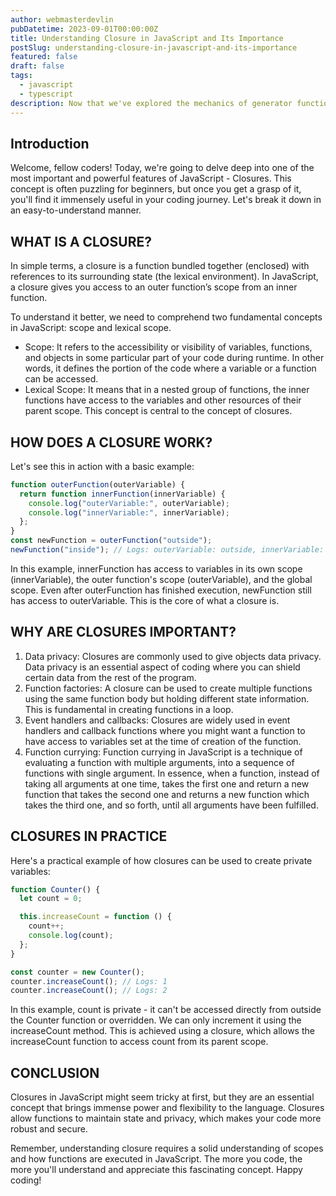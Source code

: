 ```yaml
---
author: webmasterdevlin
pubDatetime: 2023-09-01T00:00:00Z
title: Understanding Closure in JavaScript and Its Importance
postSlug: understanding-closure-in-javascript-and-its-importance
featured: false
draft: false
tags:
  - javascript
  - typescript
description: Now that we've explored the mechanics of generator functions, it's essential to understand where they can be utilized best. Despite their power, they are not a one-size-fits-all solution. But, for ce…
---
```


## Introduction

Welcome, fellow coders! Today, we're going to delve deep into one of the most important and powerful features of JavaScript - Closures. This concept is often puzzling for beginners, but once you get a grasp of it, you'll find it immensely useful in your coding journey. Let's break it down in an easy-to-understand manner.

## WHAT IS A CLOSURE?

In simple terms, a closure is a function bundled together (enclosed) with references to its surrounding state (the lexical environment). In JavaScript, a closure gives you access to an outer function’s scope from an inner function.

To understand it better, we need to comprehend two fundamental concepts in JavaScript: scope and lexical scope.

- Scope: It refers to the accessibility or visibility of variables, functions, and objects in some particular part of your code during runtime. In other words, it defines the portion of the code where a variable or a function can be accessed.
- Lexical Scope: It means that in a nested group of functions, the inner functions have access to the variables and other resources of their parent scope. This concept is central to the concept of closures.

## HOW DOES A CLOSURE WORK?

Let's see this in action with a basic example:

```javascript
function outerFunction(outerVariable) {
  return function innerFunction(innerVariable) {
    console.log("outerVariable:", outerVariable);
    console.log("innerVariable:", innerVariable);
  };
}
const newFunction = outerFunction("outside");
newFunction("inside"); // Logs: outerVariable: outside, innerVariable: inside
```

In this example, innerFunction has access to variables in its own scope (innerVariable), the outer function's scope (outerVariable), and the global scope. Even after outerFunction has finished execution, newFunction still has access to outerVariable. This is the core of what a closure is.

## WHY ARE CLOSURES IMPORTANT?

1. Data privacy: Closures are commonly used to give objects data privacy. Data privacy is an essential aspect of coding where you can shield certain data from the rest of the program.
2. Function factories: A closure can be used to create multiple functions using the same function body but holding different state information. This is fundamental in creating functions in a loop.
3. Event handlers and callbacks: Closures are widely used in event handlers and callback functions where you might want a function to have access to variables set at the time of creation of the function.
4. Function currying: Function currying in JavaScript is a technique of evaluating a function with multiple arguments, into a sequence of functions with single argument. In essence, when a function, instead of taking all arguments at one time, takes the first one and return a new function that takes the second one and returns a new function which takes the third one, and so forth, until all arguments have been fulfilled.

## CLOSURES IN PRACTICE

Here's a practical example of how closures can be used to create private variables:

```javascript
function Counter() {
  let count = 0;

  this.increaseCount = function () {
    count++;
    console.log(count);
  };
}

const counter = new Counter();
counter.increaseCount(); // Logs: 1
counter.increaseCount(); // Logs: 2
```

In this example, count is private - it can't be accessed directly from outside the Counter function or overridden. We can only increment it using the increaseCount method. This is achieved using a closure, which allows the increaseCount function to access count from its parent scope.

## CONCLUSION

Closures in JavaScript might seem tricky at first, but they are an essential concept that brings immense power and flexibility to the language. Closures allow functions to maintain state and privacy, which makes your code more robust and secure.

Remember, understanding closure requires a solid understanding of scopes and how functions are executed in JavaScript. The more you code, the more you'll understand and appreciate this fascinating concept. Happy coding!
